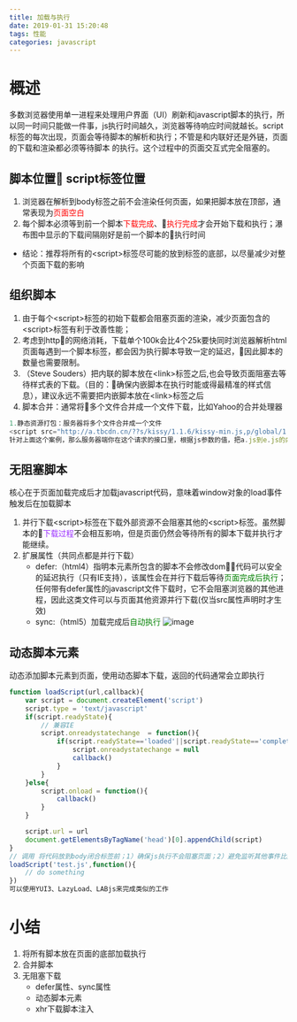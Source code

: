```yaml
---
title: 加载与执行
date: 2019-01-31 15:20:48
tags: 性能
categories: javascript
---
```


# 概述
多数浏览器使用单一进程来处理用户界面（UI）刷新和javascript脚本的执行，所以同一时间只能做一件事，js执行时间越久，浏览器等待响应时间就越长。script标签的每次出现，页面会等待脚本的解析和执行；不管是和内联好还是外链，页面的下载和渲染都必须等待脚本 的执行。这个过程中的页面交互式完全阻塞的。
<!-- more -->
## 脚本位置  script标签位置
1. 浏览器在解析到body标签之前不会渲染任何页面，如果把脚本放在顶部，通常表现为<font color=red >页面空白</font>
2. 每个脚本必须等到前一个脚本<font color=red >下载完成</font>、<font color=red >执行完成</font>才会开始下载和执行；瀑布图中显示的下载间隔刚好是前一个脚本的执行时间
- 结论：推荐将所有的<script\>标签尽可能的放到<body>标签的底部，以尽量减少对整个页面下载的影响

## 组织脚本
1. 由于每个<script\>标签的初始下载都会阻塞页面的渲染，减少页面包含的<script\>标签有利于改善性能；
2. 考虑到http的网络消耗，下载单个100k会比4个25k要快同时浏览器解析html页面每遇到一个脚本标签，都会因为执行脚本导致一定的延迟，因此脚本的数量也需要限制。
3. （Steve Souders）把内联的脚本放在<link\>标签之后,也会导致页面阻塞去等待样式表的下载。（目的：确保内嵌脚本在执行时能或得最精准的样式信息），建议永远不需要把内嵌脚本放在<link\>标签之后
4. 脚本合并：通常将多个文件合并成一个文件下载，比如Yahoo的合并处理器

```js
1.静态资源打包：服务器将多个文件合并成一个文件
<script src="http://a.tbcdn.cn/??s/kissy/1.1.6/kissy-min.js,p/global/1.0/global-min.js,p/et/et.js?t=2011092320110301.js"></script>
针对上面这个案例，那么服务器端你在这个请求的接口里，根据js参数的值，把a.js到e.js的内容读取出来，再合并成一个文件（一般同时还会压缩，比如去空格，比如缩短变量名等），输出到客户端。如果服务器端再加上缓存，那可能连合并都不需要了。这样页面加载速度会快非常多。比较常用的js打包工具有google的google closure，css用yui compressor。
```
## 无阻塞脚本
核心在于页面加载完成后才加载javascript代码，意味着window对象的load事件触发后在加载脚本
1. 并行下载<script\>标签在下载外部资源不会阻塞其他的<script\>标签。虽然脚本的<font color=#9B30FF >下载过程</font>不会相互影响，但是页面仍然会等待所有的脚本下载并执行才能继续。
2. 扩展属性（共同点都是并行下载）
    * defer:（html4）指明本元素所包含的脚本不会修改dom，代码可以安全的延迟执行（只有IE支持），该属性会在并行下载后等待<font color=green >页面完成后执行</font>；任何带有defer属性的javascript文件下载时，它不会阻塞浏览器的其他进程，因此这类文件可以与页面其他资源并行下载(仅当src属性声明时才生效)
    * sync:（html5）加载完成后<font color=green >自动执行</font>
     ![image](/images/1.png)
## 动态脚本元素
动态添加脚本元素到页面，使用动态脚本下载，返回的代码通常会立即执行
```js
function loadScript(url,callback){
    var script = document.createElement('script')
    script.type = 'text/javascript'
    if(script.readyState){
        // 兼容IE
        script.onreadystatechange  = function(){
            if(script.readyState=='loaded'||script.readyState=='complete'){
                script.onreadystatechange = null
                callback()
            }
        }
    }else{
        script.onload = function(){
            callback()
        }
    }

    script.url = url
    document.getElementsByTagName('head')[0].appendChild(script)
}
// 调用 将代码放到body闭合标签前；1）确保js执行不会阻塞页面；2）避免监听其他事件比如window.onload
loadScript('test.js',function(){
    // do something
})
可以使用YUI3、LazyLoad、LABjs来完成类似的工作
```
# 小结
1. 将所有脚本放在页面的底部加载执行
2. 合并脚本
3. 无阻塞下载
    - defer属性、sync属性
    - 动态脚本元素
    - xhr下载脚本注入